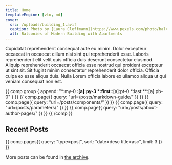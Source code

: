 ```yaml
---
title: Home
templateEngine: [vto, md]
cover:
  src: /uploads/building_1.avif
  caption: Photo by [Laura Cleffmann](https://www.pexels.com/photo/balconies-of-modern-building-with-apartments-25954946/)
  alt: Balconies of Modern Building with Apartments
---
```


Cupidatat reprehenderit consequat aute eu minim. Dolor excepteur occaecat in occaecat cillum nisi sint qui reprehenderit esse. Laboris reprehenderit elit velit quis officia duis deserunt consectetur eiusmod. Aliquip reprehenderit occaecat officia esse nostrud qui proident excepteur ut sint sit. Sit fugiat minim consectetur reprehenderit dolor officia. Officia culpa ex esse aliqua duis. Nulla Lorem officia labore ex ullamco aliqua ut qui veniam consequat non est.

{{ comp group { append: "*:my-0 **:[a]:py-3 *:first:**:[a]:pt-0 *:last:**:[a]:pb-0" } }}
  {{ comp.page({ query: "url=/posts/markdown-guide/" }) }}
  {{ comp.page({ query: "url=/posts/components/" }) }}
  {{ comp.page({ query: "url=/posts/parameters/" }) }}
  {{ comp.page({ query: "url=/posts/about-author-pages/" }) }}
{{ /comp }}

## Recent Posts

{{ comp.pages({ query: "type=post", sort: "date=desc title=asc", limit: 3 }) }}

More posts can be found in [the archive](/archive).
